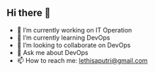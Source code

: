 ## Hi there 👋

- 🔭 I’m currently working on IT Operation
- 🌱 I’m currently learning DevOps
- 👯 I’m looking to collaborate on DevOps
- 💬 Ask me about DevOps
- 📫 How to reach me: lethisaputri@gmail.com

<!--
**lethisa/lethisa** is a ✨ _special_ ✨ repository because its `README.md` (this file) appears on your GitHub profile.

Here are some ideas to get you started:

- 🔭 I’m currently working on ...
- 🌱 I’m currently learning ...
- 👯 I’m looking to collaborate on ...
- 🤔 I’m looking for help with ...
- 💬 Ask me about ...
- 📫 How to reach me: ...
- 😄 Pronouns: ...
- ⚡ Fun fact: ...
-->


